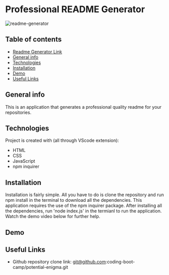 # Professional README Generator 

![readme-generator](assets/images/weather-sc.png)
## Table of contents
* [Readme Generator Link](https://chiarans.github.io/readme-generator/)
* [General info](#general-info)
* [Technologies](#technologies)
* [Installation](#installation)
* [Demo](#demo)
* [Useful Links](#useful-links)


## General info
This is an application that generates a professional quality readme for your repositories.  
	
## Technologies
Project is created with (all through VScode extension):
* HTML
* CSS
* JavaScript
* npm inquirer
	
## Installation

Installation is fairly simple. All you have to do is clone the repository and run npm install in the terminal to download all the dependencies. This application requires the use of the npm inquirer package. After installing all the dependencies, run 'node index.js' in the termianl to run the application. Watch the demo video below for further help.

## Demo

## Useful Links
* Github repository clone link: git@github.com:coding-boot-camp/potential-enigma.git


